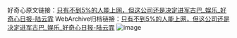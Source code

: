 好奇心原文链接：[只有不到5%的人能上网，但这公司还是决定进军古巴_娱乐_好奇心日报-陆云霏](https://www.qdaily.com/articles/6086.html)
WebArchive归档链接：[只有不到5%的人能上网，但这公司还是决定进军古巴_娱乐_好奇心日报-陆云霏](http://web.archive.org/web/20190623165901/https://www.qdaily.com/articles/6086.html)
![image](http://ww3.sinaimg.cn/large/007d5XDply1g3w9jk74nbj30u029x4qp)